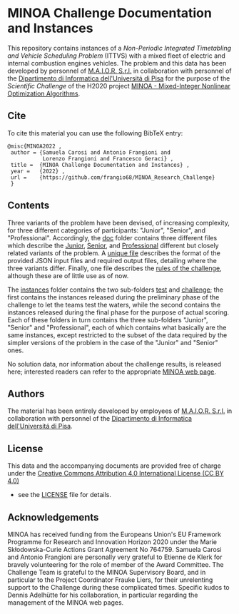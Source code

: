 # MINOA Challenge Documentation and Instances

This repository contains instances of a *Non-Periodic Integrated
Timetabling and Vehicle Scheduling Problem* (ITTVS) with a mixed
fleet of electric and internal combustion engines vehicles.
The problem and this data has been developed by personnel of
[M.A.I.O.R. S.r.l.](https://www.maior.it) in collaboration with
personnel of the [Dipartimento di Informatica
dell'Universit&aacute; di Pisa](https://www.di.unipi.it) for the
purpose of the *Scientific Challenge* of the H2020 project
[MINOA - Mixed-Integer Nonlinear Optimization
Algorithms](https://minoa-itn.fau.de).


## Cite

To cite this material you can use the following BibTeX entry:

```
@misc{MINOA2022 ,
 author = {Samuela Carosi and Antonio Frangioni and
           Lorenzo Frangioni and Francesco Geraci} ,
 title =  {MINOA Challenge Documentation and Instances} ,
 year =   {2022} ,
 url =    {https://github.com/frangio68/MINOA_Research_Challenge}
 }
```


## Contents

Three variants of the problem have been devised, of increasing
complexity, for three different categories of participants:
"Junior", "Senior", and "Professional". Accordingly, the [doc](doc)
folder contains three different files which describe the
[Junior](doc/Problem\_Description\_Junior.pdf),
[Senior](doc/Problem\_Description\_Senior.pdf), and
[Professional](doc/Problem\_Description\_Professional.pdf)
different but closely related variants of the problem. A
[unique file](doc/Input\_Output\_format\_description.pdf) describes
the format of the provided JSON input files and required output files,
detailing where the three variants differ. Finally, one file describes
the [rules of the challenge](doc/MINOA\_Challenge\_Rules.pdf),
although these are of little use as of now.

The [instances](instances) folder contains the two sub-folders
[test](instances/test) and [challenge](instances/challenge); the
first contains the instances released during the preliminary phase of
the challenge to let the teams test the waters, while the second
contains the instances released during the final phase for the
purpose of actual scoring. Each of these folders in turn contains the
three sub-folders "Junior", "Senior" and "Professional", each of which
contains what basically are the same instances, except restricted to
the subset of the data required by the simpler versions of the problem
in the case of the "Junior" and "Senior" ones.

No solution data, nor information about the challenge results, is
released here; interested readers can refer to the appropriate
[MINOA web page](https://minoa-itn.fau.de/?page_id=921).


## Authors

The material has been entirely developed by employees of
[M.A.I.O.R. S.r.l.](https://www.maior.it) in collaboration with
personnel of the [Dipartimento di Informatica
dell'Universit&aacute; di Pisa](https://www.di.unipi.it).


## License

This data and the accompanying documents are provided free of
charge under the [Creative Commons Attribution 4.0 International
License (CC BY 4.0)](https://creativecommons.org/licenses/by/4.0/)
- see the [LICENSE](LICENSE) file for details.


## Acknowledgements

MINOA has received funding from the Europeans Union's EU Framework
Programme for Research and Innovation Horizon 2020 under the Marie
Sk&#322;odowska-Curie Actions Grant Agreement No 764759. Samuela
Carosi and Antonio Frangioni are personally very grateful to
Etienne de Klerk for bravely volunteering for the role of member
of the Award Committee. The Challenge Team is grateful to the
MINOA Supervisory Board, and in particular to the Project
Coordinator Frauke Liers, for their unrelenting support to the
Challenge during these complicated times. Specific kudos to
Dennis Adelh&uuml;tte for his collaboration, in particular
regarding the management of the MINOA web pages.
